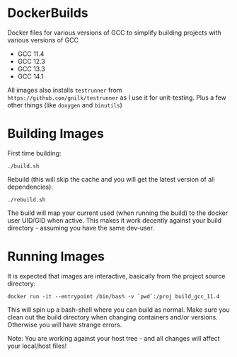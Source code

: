 # DockerBuilds

Docker files for various versions of GCC to simplify building projects with various versions of GCC
* GCC 11.4
* GCC 12.3
* GCC 13.3
* GCC 14.1

All images also installs `testrunner` from `https://github.com/gnilk/testrunner` as I use it for unit-testing.
Plus a few other things (like `doxygen` and `binutils`)



# Building Images

First time building:
```shell
./build.sh
```

Rebuild (this will skip the cache and you will get the latest version of all dependencies):
```shell
./rebuild.sh
```

The build will map your current used (when running the build) to the docker user UID/GID when active.
This makes it work decently against your build directory - assuming you have the same dev-user.

# Running Images

It is expected that images are interactive, basically from the project source directory:
```shell
docker run -it --entrypoint /bin/bash -v `pwd`:/proj build_gcc_11.4
```
This will spin up a bash-shell where you can build as normal. Make sure you clean out the build directory 
when changing containers and/or versions. Otherwise you will have strange errors.

Note: You are working against your host tree - and all changes will affect your local/host files!



